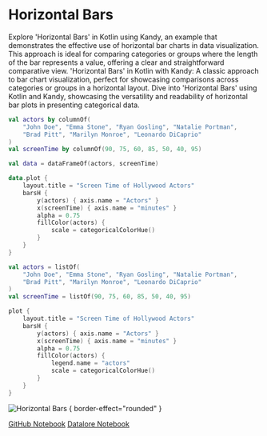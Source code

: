 # Horizontal Bars

<web-summary>
Explore 'Horizontal Bars' in Kotlin using Kandy, an example that demonstrates the effective use of horizontal bar charts in data visualization.
This approach is ideal for comparing categories or groups where the length of the bar represents a value, offering a clear and straightforward comparative view.
</web-summary>

<card-summary>
'Horizontal Bars' in Kotlin with Kandy: A classic approach to bar chart visualization,
perfect for showcasing comparisons across categories or groups in a horizontal layout.
</card-summary>

<link-summary>
Dive into 'Horizontal Bars' using Kotlin and Kandy,
showcasing the versatility and readability of horizontal bar plots in presenting categorical data.
</link-summary>


<!---IMPORT org.jetbrains.kotlinx.kandy.letsplot.samples.Bars-->

<!---FUN horizontal_bars-->
<tabs>
<tab title="Dataframe">

```kotlin
val actors by columnOf(
    "John Doe", "Emma Stone", "Ryan Gosling", "Natalie Portman",
    "Brad Pitt", "Marilyn Monroe", "Leonardo DiCaprio"
)
val screenTime by columnOf(90, 75, 60, 85, 50, 40, 95)

val data = dataFrameOf(actors, screenTime)

data.plot {
    layout.title = "Screen Time of Hollywood Actors"
    barsH {
        y(actors) { axis.name = "Actors" }
        x(screenTime) { axis.name = "minutes" }
        alpha = 0.75
        fillColor(actors) {
            scale = categoricalColorHue()
        }
    }
}
```

</tab>
<tab title="Collections">

```kotlin
val actors = listOf(
    "John Doe", "Emma Stone", "Ryan Gosling", "Natalie Portman",
    "Brad Pitt", "Marilyn Monroe", "Leonardo DiCaprio"
)
val screenTime = listOf(90, 75, 60, 85, 50, 40, 95)

plot {
    layout.title = "Screen Time of Hollywood Actors"
    barsH {
        y(actors) { axis.name = "Actors" }
        x(screenTime) { axis.name = "minutes" }
        alpha = 0.75
        fillColor(actors) {
            legend.name = "actors"
            scale = categoricalColorHue()
        }
    }
}
```

</tab></tabs>
<!---END-->

![Horizontal Bars](horizontal_bars.svg) { border-effect="rounded" }

<seealso style="cards">
       <category ref="example-ktnb">
           <a href="https://github.com/Kotlin/kandy/blob/main/examples/notebooks/lets-plot/samples/bars/horizontal_bars.ipynb" summary="View the notebook on our GitHub repository">GitHub Notebook</a>
           <a href="https://datalore.jetbrains.com/report/static/KQKedA4jDrKu63O53gEN0z/dCru6yzGCKmGNZipnQC2kt" summary="Experiment with this example on Datalore">Datalore Notebook</a>
       </category>
</seealso>
